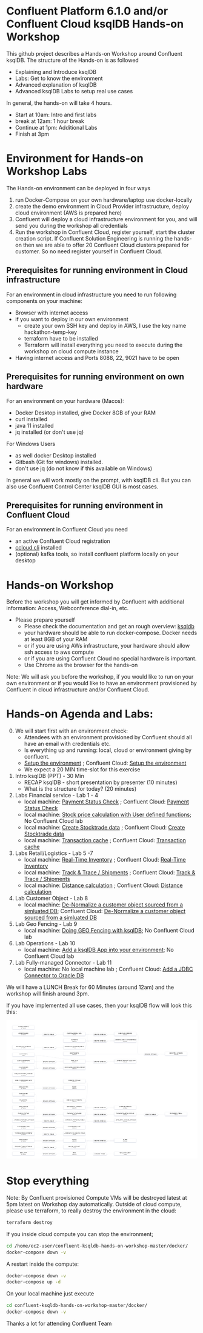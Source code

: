 # Confluent Platform 6.1.0 and/or Confluent Cloud ksqlDB Hands-on Workshop
This github project describes a Hands-on Workshop around Confluent ksqlDB. The structure of the Hands-on is as followed
  * Explaining and Introduce ksqlDB
  * Labs: Get to know the environment
  * Advanced explanation of ksqlDB
  * Advanced ksqlDB Labs to setup real use cases

In general, the hands-on will take 4 hours.

  * Start at 10am: Intro and first labs
  * break at 12am: 1 hour break
  * Continue at 1pm: Additional Labs
  * Finish at 3pm

# Environment for Hands-on Workshop Labs
The Hands-on environment can be deployed in four ways

  1. run Docker-Compose on your own hardware/laptop use docker-locally
  2. create the demo environment in Cloud Provider infrastructure, deploy cloud environment (AWS is prepared here)
  3. Confluent will deploy a cloud infrastructure environment for you, and will send you during the workshop all credentials
  4. Run the workshop in Confluent Cloud, register yourself, start the cluster creation script. If Confluent Solution Engineering is running the hands-on then we are able to offer 20 Confluent Cloud clusters prepared for customer. So no need register yourself in Confluent Cloud.

## Prerequisites for running environment in Cloud infrastructure
For an environment in cloud infrastructure you need to run following components on your machine:

  * Browser with internet access
  * if you want to deploy in our own environment
     * create your own SSH key and deploy in AWS, I use the key name hackathon-temp-key
     * terraform have to be installed
     * Terraform will install everything you need to execute during the workshop on cloud compute instance
  * Having internet access and Ports 8088, 22, 9021 have to be open

## Prerequisites for running environment on own hardware
For an environment on your hardware (Macos):
  * Docker Desktop installed, give Docker 8GB of your RAM
  * curl installed
  * java 11 installed
  * jq installed (or don't use jq)

For Windows Users
  * as well docker Desktop installed
  * Gitbash (Git for windows) installed.
  * don't use jq (do not know if this available on Windows)

In general we will work mostly on the prompt, with ksqlDB cli. But you can also use Confluent Control Center ksqlDB GUI is most cases.
## Prerequisites for running environment in Confluent Cloud
For an environment in Confluent Cloud you need
  * an active Confluent Cloud registration
  * [ccloud cli](https://docs.confluent.io/ccloud-cli/current/install.html) installed
  * (optional) kafka tools, so install confluent platform locally on your desktop
# Hands-on Workshop
Before the workshop you will get informed by Confluent with additional information: Access, Webconference dial-in, etc.

  * Please prepare yourself
     * Please check the documentation and get an rough overview: [ksqldb](https://www.confluent.io/product/ksql/)
     * your hardware should be able to run docker-compose. Docker needs at least 8GB of your RAM
     * or if you are using AWs infrastructure, your hardware should allow ssh access to aws compute
     * or if you are using Confluent Cloud no special hardware is important.
     * Use Chrome as the browser for the hands-on

Note:
We will ask you before the workshop, if you would like to run on your own environment or if you would like to have an environment provisioned by Confluent in cloud infrastructure and/or Confluent Cloud.

# Hands-on Agenda and Labs:
0. We will start first with an environment check:
    * Attendees with an environment provisioned by Confluent should all have an email with credentials etc.
    * Is everything up and running: local, cloud or environment giving by confluent.
    * [Setup the environment](labs/00_Setup-Env.md)  ; Confluent Cloud: [Setup the environment](labs/00_Setup-ccloud.md)
    * We expect a 20 MIN time-slot for this exercise
1. Intro ksqlDB (PPT) - 30 Min
    * RECAP ksqlDB - short presentation by presenter (10 minutes)
    * What is the structure for today? (20 minutes)
2. Labs Financial service - Lab 1 - 4
    * local machine: [Payment Status Check](labs/01_usecase_finserv_1.md)   ; Confluent Cloud: [Payment Status Check](labs/01_usecase_finserv_1-ccloud.md)
    * local machine: [Stock price calculation with User defined functions](labs/02_usecase_finserv_2.md); No Confluent Cloud lab
    * local machine: [Create Stocktrade data](labs/03_usecase_finserv_3.md) ; Confluent Cloud: [Create Stocktrade data](labs/03_usecase_finserv_3-ccloud.md)
    * local machine: [Transaction cache](/labs/04_usecase_finserv_4.md)     ; Confluent Cloud: [Transaction cache](/labs/04_usecase_finserv_4-ccloud.md)
3. Labs Retail/Logistics - Lab 5 -7
    * local machine: [Real-Time Inventory](labs/05_usecase_realtime_inventory.md) ; Confluent Cloud: [Real-Time Inventory](labs/05_usecase_realtime_inventory-ccloud.md)
    * local machine: [Track & Trace / Shipments](labs/06_usecase_track-and-trace.md)  ; Confluent Cloud: [Track & Trace / Shipments](labs/06_usecase_track-and-trace-ccloud.md)
    * local machine: [Distance calculation](labs/07_usecase_distance.md)  ; Confluent Cloud: [Distance calculation](labs/07_usecase_distance-ccloud.md)
4. Lab Customer Object - Lab 8
    * local machine: [De-Normalize a customer object sourced from a simluated DB](labs/08_customer_object.md); Confluent Cloud: [De-Normalize a customer object sourced from a simluated DB](labs/08_customer_object-ccloud.md)
5. Lab Geo Fencing - Lab 9
    * local machine: [Doing GEO Fencing with ksqlDB](labs/09_geofencing.md); No Confluent Cloud lab
6. Lab Operations - Lab 10
    * local machine: [Add a ksqlDB App into your environment](labs/10_ksqldb_operations.md); No Confluent Cloud lab
7. Lab Fully-managed Connector - Lab 11
    * local machine: No local machine lab ; Confluent Cloud:  [Add a JDBC Connector to Oracle DB](labs/11_oracle_connect_ccloud.md)

We will have a LUNCH Break for 60 Minutes (around 12am) and the workshop will finish around 3pm.

If you have implemented all use cases, then your ksqlDB flow will look this this:

![all ksqlDB use cases as flow](labs/img/ksqldb_flow.png)

# Stop everything
Note: By Confluent provisioned Compute VMs will be destroyed latest at 5pm latest on Workshop day automatically. Outside of cloud compute, please use terraform, to really destroy the environment in the cloud:
```bash
terraform destroy
```
If you inside cloud compute you can stop the environment;
```bash
cd /home/ec2-user/confluent-ksqldb-hands-on-workshop-master/docker/
docker-compose down -v
```
A restart inside the compute:
```bash
docker-compose down -v
docker-compose up -d
```
On your local machine just execute
```bash
cd confluent-ksqldb-hands-on-workshop-master/docker/
docker-compose down -v
```

Thanks a lot for attending
Confluent Team
